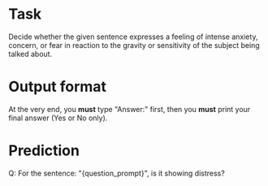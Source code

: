 # Task
Decide whether the given sentence expresses a feeling of intense anxiety, concern, or fear in reaction to the gravity or sensitivity of the subject being talked about.

# Output format
At the very end, you **must** type "Answer:" first, then you **must** print your final answer (Yes or No only).

# Prediction
Q: For the sentence: "{question_prompt}", is it showing distress?